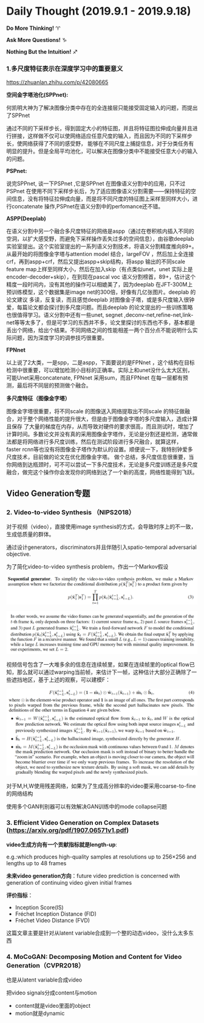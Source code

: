 # Daily Thought (2019.9.1 - 2019.9.18)
**Do More Thinking!** ♈ 

**Ask More Questions!** ♑

**Nothing But the Intuition!** ♐

### 1.多尺度特征表示在深度学习中的重要意义

https://zhuanlan.zhihu.com/p/42080665

**空间金字塔池化(SPPnet):**

何凯明大神为了解决图像分类中存在的全连接层只能接受固定输入的问题，而提出了SPPnet

通过不同的下采样步长，得到固定大小的特征图，并且将特征图拉伸成向量并且进行拼接，这样做不仅可以使网络适应任意尺度的输入，而且因为不同的下采样步长，使网络获得了不同的感受野， 能够在不同尺度上捕捉信息，对于分类任务有明显的提升。但是全局平均池化，可以解决在图像分类中不能接受任意大小的输入的问题。

**PSPnet:**

说完SPPnet, 谈一下PSPnet ,它是SPPnet 在图像语义分割中的应用，只不过PSPnet 在使用不同下采样步长后，为了适应图像语义分割需要——保持特征的空间信息，没有将特征拉伸成向量，而是将不同尺度的特征图上采样至同样大小，进行concatenate 操作,PSPnet在语义分割中的perfomance还不错。

**ASPP(Deeplab)**

在语义分割中另一个融合多尺度特征的网络是aspp（通过在卷积核内插入不同的空洞，以扩大感受野，而避免下采样操作丢失过多的空间信息），由谷歌deeplab实验室提出。这个实验室提出的一系列语义分割技术，将语义分割精度推向89+。从最开始的将图像金字塔与attention model 结合，largeFOV ，然后加上全连接crf，再到aspp+crf，然后又提出aspp+skip结构，将aspp 输出的不同scale feature map上样至同样大小，然后在加入skip（有点类似unet，unet 实际上是encoder-decoder+skip），在到现在pascal voc 语义分割榜首，89+，估计这个精度一段时间内，没有其他的操作可以相媲美了，因为deeplab 在JFT-300M上预训练模型，这个数据集是image net的300倍，好像有几亿张图片。deeplab 的论文建议 多读，反复读，而且感觉deeplab 对图像金子塔，或是多尺度输入很钟爱，每篇论文都会探讨到多尺度问题。而且deeplab 的论文提出的一些训练策略也很值得学习。语义分割中还有一些unet, segnet ,deconv-net,refine-net,link-net等等太多了，但是可学习的东西并不多，论文里探讨的东西也不多，基本都是丢出个网络，给出个结果。不同网络之间的性能相差一两个百分点不能说明什么实际问题，因为深度学习的调参技巧很重要。

**FPNnet**

以上说了2大类，一是spp，二是aspp，下面要说的是FPNnet ，这个结构在目标检测中很重要，可以增加检测小目标的正确率。实际上和unet没什么太大区别，可能Unet采用concatenate, FPNnet 采用sum，而且FPNnet 在每一层都有预测，最后将不同层的预测做个融合。

**多尺度特征（图像金字塔）**

图像金字塔很重要，将不同scale 的图像送入网络提取出不同scale 的特征做融合，对于整个网络性能的提升很大，但是由于图像金字塔的多尺度输入，造成计算且保存 了大量的梯度在内存，从而导致对硬件的要求很高，而且测试时，增加了计算时间。多数论文并没有真的采用图像金字塔作，无论是分割还是检测，通常做法都是将网络进行多尺度训练，然后在测试阶段进行多尺融合，就算这样， faster rcnn等也没有将图像金子塔作为默认的设置。顺便说一下，我特别钟爱多尺度技术，目前做的论文在优化图像金字塔。
做个总结，多尺度信息很重要，当你网络到达瓶颈时，可不可以尝试一下多尺度技术，无论是多尺度训练还是多尺度融合，做完这个操作你会发现你的网络到达了一个新的高度，网络性能得到飞跃。

## Video Generation专题

### 2. Video-to-video Synthesis （NIPS2018）

对于视频（video），直接使用image synthesis的方式，会导致时序上的不一致，生成低质量的群体。

通过设计generators，discriminators并且伴随引入spatio-temporal adversarial objective.

为了简化video-to-video synthesis problem，作出一个Markov假设

![](__pics/vid2vid-1.png)

![](__pics/vid2vid-2.png)

视频信号包含了一大堆多余的信息在连续帧里，如果在连续帧里的optical flow已知，那么就可以通过warping当前帧，来估计下一帧，这种估计大部分正确除了一些遮挡地区，基于上述的观察，可以建模F：

![](__pics/vid2vid-3.png)

对于M,H,W使用残差网络，如果为了生成高分辨率的video要采用coarse-to-fine的网络结构

使用多个GAN判别器可以有效解决GAN训练中的mode collapse问题

### 3. Efficient Video Generation on Complex Datasets (https://arxiv.org/pdf/1907.06571v1.pdf)

**video生成方向有一个贡献指标就是length-up**:

e.g.:which produces high-quality samples at resolutions up to 256×256 and lengths up to 48 frames

**未来video generation方向**：future video prediction is concerned with generation of continuing video given initial frames

**评价指标**：
- Inception Score(IS)
- Fréchet Inception Distance (FID)
- Fréchet Video Distance (FVD)

这篇文章主要是针对从latent variable合成到一个整的动态video，没什么太多东西

### 4. MoCoGAN: Decomposing Motion and Content for Video Generation（CVPR2018）

也是从latent variable合成video

把video signals分成content与motion
- content就是video里面的object
- motion就是dynamic

